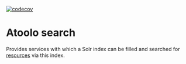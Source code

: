 [![codecov](https://codecov.io/gh/sitepark/atoolo-resource/graph/badge.svg?token=QwvDRxKEa2)](https://codecov.io/gh/sitepark/atoolo-resource)

# Atoolo search

Provides services with which a Solr index can be filled and searched for [resources](https://github.com/sitepark/atoolo-resource) via this index.
